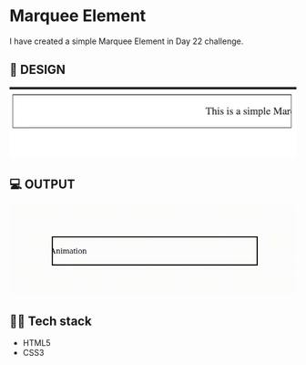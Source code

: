 # Marquee Element
I have created a simple Marquee Element in Day 22 challenge.

## 🎨 DESIGN
![design](design.gif)

## 💻 OUTPUT
![output](Output.gif)

## 🧑‍💻 Tech stack
- HTML5
- CSS3
